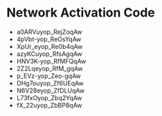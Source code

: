 # Network Activation Code
* a0ARVuyop_RejZoqAw
* 4pVbt-yop_ReOsYqAw
* XpUr_eyop_Re0b4qAw
* azyKCuyop_RfsAgqAw
* HNV3K-yop_RfMFQqAw
* 2Z2Lqeyop_RfM_gqAw
* p_EVz-yop_Zeo-gqAw
* DHg7ouyop_Zf6UEqAw
* N6V28eyop_ZfDLUqAw
* L73fxOyop_Zbq2YqAw
* fX_22uyop_ZbBP8qAw